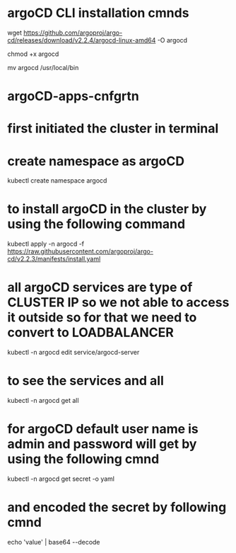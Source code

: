 # argoCD CLI installation cmnds

wget https://github.com/argoproj/argo-cd/releases/download/v2.2.4/argocd-linux-amd64 -O argocd

chmod +x argocd

mv argocd /usr/local/bin

# argoCD-apps-cnfgrtn
# first initiated the cluster in terminal
# create namespace as argoCD

kubectl create namespace argocd

# to install argoCD in the cluster by using the following command

kubectl apply -n argocd -f https://raw.githubusercontent.com/argoproj/argo-cd/v2.2.3/manifests/install.yaml

# all argoCD services are type of CLUSTER IP so we not able to access it outside so for that we need to convert to LOADBALANCER

kubectl -n argocd edit service/argocd-server

# to see the services and all 

kubectl -n argocd get all

# for argoCD default user name is admin and password will get by using the following cmnd

kubectl -n argocd get secret -o yaml

# and encoded the secret by following cmnd
 
 echo 'value' | base64 --decode
 
